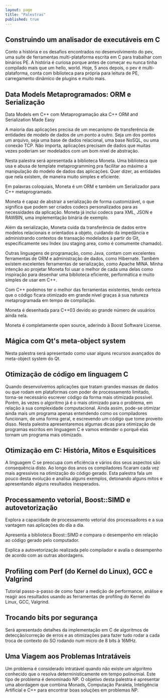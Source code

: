 ```yaml
---
layout: page
title: "Palestras"
published: true
---
```


## Construindo um analisador de executáveis em C
Conto a história e os desafios encontrados no desenvolvimento do pev, uma suíte de ferramentas multi-plataforma escrita em C para trabalhar com binários PE. A história é curiosa porque antes de começar eu nunca tinha compilado mais que um hello, world. Hoje, 5 anos depois, o pev é multi-plataforma, conta com biblioteca para própria para leitura de PE, carregamento dinâmico de plugins e muito mais.

## Data Models Metaprogramados: ORM e Serialização
Data Models em C++ com Metaprogramação
aka C++ ORM and Serialization Made Easy

A maioria das aplicações precisa de um mecanismo de transferência de entidades de modelo de dados de um ponto a outro. Seja um dos pontos um arquivo, seja uma base de dados relacional, uma base NoSQL, ou uma conexão TCP. Não importa, aplicações precisam de dados que muitas vezes poderiam ser modelados com um bom nível de abstração.

Nesta palestra será apresentada a biblioteca Moneta. Uma biblioteca que usa e abusa de template metaprogramming pra facilitar ao máximo a manipulação do modelo de dados das aplicações. Quer dizer, as entidades que nela existem, de maneira muito simples e eficiente.

Em palavras coloquiais, Moneta é um ORM e também um Serializador para C++ metaprogramado.

Moneta é capaz de abstrair a serialização de forma customizável, o que significa que podem ser criados codecs personalizados para as necessidades da aplicação. Moneta já inclui codecs para XML, JSON e RAWBIN, uma implementação binária de exemplo. 

Além da serialização, Moneta cuida da transferência de dados entre modelos relacionais e orientados a objeto, cuidando da impedância e administrando contextos de transação modelados à partir do Git, especificamente seu Index (ou staging area, como é comumente chamado).

Outras linguagens de programação, como Java, contam com excelentes ferramentas de ORM e administração de dados, como Hibernate. Também existem excelentes ferramentas de serialização, como Apache MINA. Minha intenção ao projetar Moneta foi usar o melhor de cada uma delas como inspiração para desenhar uma biblioteca eficiente, performática e muito simples de usar em C++.

Com C++ podemos ter o melhor das ferramentas existentes, tendo certeza que o código ficara otimizado em grande nível graças à sua natureza metaprogramada em tempo de compilação.

Moneta é desenhada para C++03 devido ao grande número de usuários ainda nela.

Moneta é completamente open source, aderindo à Boost Software License.

## Mágica com Qt's meta-object system
Nesta palestra será apresentado como usar alguns recursos avançados do meta-object system do Qt.

## Otimização de código em linguagem C
Quando desenvolvemos aplicações que tratam grandes massas de dados ou que rodam em plataformas com poder de processamento limitado, torna-se necessário escrever código da forma mais otimizada possível.
Porém, às vezes o algoritmo já é o mais otimizado para o problema, em relação à sua complexidade computacional. Ainda assim, pode-se otimizar ainda mais um programa apenas entendendo como os compiladores funcionam, de uma forma geral, e escrevendo um código que tome proveito disso.
Nesta palestra apresentaremos algumas dicas para otimização de programas escritos em linguagem C e vamos entender o porquê elas tornam um programa mais otimizado.

## Otimização em C: História, Mitos e Esquisitices
A linguagem C se preocupa com eficiência e vários dos seus aspectos são consequência disto. Ao longo dos anos os compiladores ficaram cada vez mais agressivos na otimização do código gerado. Esta palestra fala um pouco desta evolução e analisa alguns exemplos, detonando alguns mitos e apresentando alguns resultados inesperados.

## Processamento vetorial, Boost::SIMD e autovetorização
Explora a capacidade de processamento vetorial dos processadores e a sua vantagem nas aplicações do dia a dia.

Apresenta a biblioteca Boost::SIMD e compara o desempenho em relação ao código gerado pelo computador.

Explica a autovetorização realizada pelo compilador e avalia o desempenho de acordo com as outras abordagens.

## Profiling com Perf (do Kernel do Linux), GCC e Valgrind
Tutorial passo-a-passo de como fazer a medição de performance, análise e reagir aos resultados usando as ferramentas de profiling do Kernel do Linux, GCC, Valgrind.

## Trocando bits por segurança
Será apresentado detalhes da implementação em C de algoritmos de detecção/correção de erros e as otimizações para fazer tudo rodar a cada troca de contexto do SO rodando num micro de 8 bits à 16MHz.

## Uma Viagem aos Problemas Intratáveis
Um problema é considerado intratável quando não existe um algoritmo conhecido que o resolva deterministicamente em tempo polinomial. Este tipo de problema é denominado NP. O objetivo desta palestra é apresentar uma abordagem que combina Monads, Computação Paralela, Inteligência Artificial e C++ para encontrar boas soluções em problemas NP.

